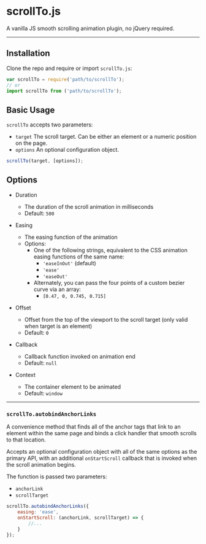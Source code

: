 # scrollTo.js

A vanilla JS smooth scrolling animation plugin, no jQuery required.

---

## Installation

Clone the repo and require or import `scrollTo.js`:

```js
var scrollTo = require('path/to/scrollTo');
// or
import scrollTo from ('path/to/scrollTo');
```

## Basic Usage

`scrollTo` accepts two parameters:
  * `target` The scroll target. Can be either an element or a numeric position on the page.
  * `options` An optional configuration object.

```js
scrollTo(target, [options]);
```

## Options

* Duration
  *	The duration of the scroll animation in milliseconds
  * Default: `500`

* Easing
  * The easing function of the animation
  * Options:
    * One of the following strings, equivalent to the CSS animation easing functions of the same name:
    	* `'easeInOut'` (default)
    	* `'ease'`
    	* `'easeOut'`
    * Alternately, you can pass the four points of a custom bezier curve via an array:
    	* `[0.47, 0, 0.745, 0.715]`

* Offset
  * Offset from the top of the viewport to the scroll target (only valid when target is an element)
  * Default: `0`

* Callback
  * Callback function invoked on animation end
  * Default: `null`

* Context
  * The container element to be animated
  * Default: `window`

___

### `scrollTo.autobindAnchorLinks`

A convenience method that finds all of the anchor tags that link to an element within the same page and binds a click handler that smooth scrolls to that location.

Accepts an optional configuration object with all of the same options as the primary API, with an additional `onStartScroll` callback that is invoked when the scroll animation begins.

The function is passed two parameters:
  * `anchorLink`
  * `scrollTarget`

```js
scrollTo.autobindAnchorLinks({
	easing: 'ease',
	onStartScroll: (anchorLink, scrollTarget) => {
		//...
	}
});
```